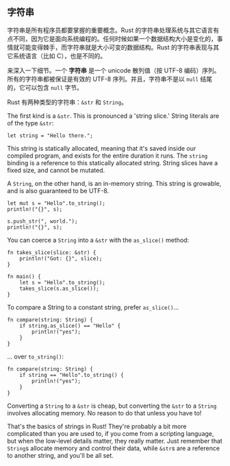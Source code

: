 
## 字符串

字符串是所有程序员都要掌握的重要概念。Rust 的字符串处理系统与其它语言有点不同，因为它是面向系统编程的。任何时候如果一个数据结构大小是变化的，事情就可能变得棘手，而字符串就是大小可变的数据结构。Rust 的字符串表现与其它系统语言（比如 C），也是不同的。

来深入一下细节。一个 **字符串** 是一个 unicode 散列值（按 UTF-8 编码）序列。所有的字符串都被保证是有效的 UTF-8 序列。并且，字符串不是以 `null` 结尾的，它可以包含 `null` 字节。

Rust 有两种类型的字符串：`&str` 和 `String`。


The first kind is a `&str`. This is pronounced a 'string slice.' String literals
are of the type `&str`:

```{rust}
let string = "Hello there.";
```

This string is statically allocated, meaning that it's saved inside our
compiled program, and exists for the entire duration it runs. The `string`
binding is a reference to this statically allocated string. String slices
have a fixed size, and cannot be mutated.

A `String`, on the other hand, is an in-memory string.  This string is
growable, and is also guaranteed to be UTF-8.

```{rust}
let mut s = "Hello".to_string();
println!("{}", s);

s.push_str(", world.");
println!("{}", s);
```

You can coerce a `String` into a `&str` with the `as_slice()` method:

```{rust}
fn takes_slice(slice: &str) {
    println!("Got: {}", slice);
}

fn main() {
    let s = "Hello".to_string();
    takes_slice(s.as_slice());
}
```

To compare a String to a constant string, prefer `as_slice()`...

```{rust}
fn compare(string: String) {
    if string.as_slice() == "Hello" {
        println!("yes");
    }
}
```

... over `to_string()`:

```{rust}
fn compare(string: String) {
    if string == "Hello".to_string() {
        println!("yes");
    }
}
```

Converting a `String` to a `&str` is cheap, but converting the `&str` to a
`String` involves allocating memory. No reason to do that unless you have to!

That's the basics of strings in Rust! They're probably a bit more complicated
than you are used to, if you come from a scripting language, but when the
low-level details matter, they really matter. Just remember that `String`s
allocate memory and control their data, while `&str`s are a reference to
another string, and you'll be all set.
